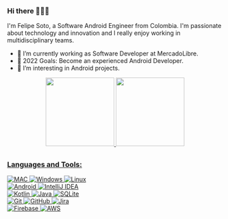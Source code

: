 ### Hi there 👋👋👋

I'm Felipe Soto, a Software Android Engineer from Colombia. I'm passionate about technology and innovation and I really enjoy working in multidisciplinary teams.

- 🌱 I’m currently working as Software Developer at MercadoLibre.
- 🥅 2022 Goals: Become an experienced Android Developer.
- 👀 I’m interesting in Android projects.

<div align="center">
  <a href="https://github.com/mariofsoto">
  
  <img height="160em" src="https://github-readme-stats.vercel.app/api?username=mariofsoto&show_icons=true&theme=algolia"/>
    <img height="160em" src="https://github-readme-stats.vercel.app/api/top-langs/?username=mariofsoto&theme=algolia"/>    
</div>

##

### Languages and Tools:  
![MAC](https://img.shields.io/badge/MacOS-%23323330.svg?style=for-the-badge&logo=apple&logoColor=white)
![Windows](https://img.shields.io/badge/Windows-0078D6?style=for-the-badge&logo=windows&logoColor=white)
![Linux](https://img.shields.io/badge/linux-FCC624?style=for-the-badge&logo=linux&logoColor=white)  
![Android](https://img.shields.io/badge/Android%20Studio-3DDC84?style=for-the-badge&logo=androidstudio&logoColor=white)
![IntelliJ IDEA](https://img.shields.io/badge/IntelliJ%20Idea-149EF2?style=for-the-badge&logo=IntelliJIDEA&logoColor=white)   
![Kotlin](https://img.shields.io/badge/Kotlin-7F52FF?&style=for-the-badge&logo=kotlin&logoColor=white)
![Java](https://img.shields.io/badge/Java-1793D1?style=for-the-badge&logo=oracle&logoColor=white)
![SQLite](https://img.shields.io/badge/Sqlite-003B57?style=for-the-badge&logo=sqlite&logoColor=white)  
![Git](https://img.shields.io/badge/git-%23F05033.svg?style=for-the-badge&logo=git&logoColor=white)
![GitHub](https://img.shields.io/badge/github-%23121011.svg?style=for-the-badge&logo=github&logoColor=white)
![Jira](https://img.shields.io/badge/jira-0052CC.svg?style=for-the-badge&logo=jira&logoColor=white)  
![Firebase](https://img.shields.io/badge/Firebase-FFCA28?style=for-the-badge&logo=firebase&logoColor=white)
![AWS](https://img.shields.io/badge/Amazon%20Aws-232F3E?style=for-the-badge&logo=amazonaws&logoColor=white)

<!--
**mariofsoto/mariofsoto** is a ✨ _special_ ✨ repository because its `README.md` (this file) appears on your GitHub profile.

Here are some ideas to get you started:

- 🔭 I’m currently working on ...
- 🌱 I’m currently learning ...
- 👯 I’m looking to collaborate on ...
- 🤔 I’m looking for help with ...
- 💬 Ask me about ...
- 📫 How to reach me: ...
- 😄 Pronouns: ...
- ⚡ Fun fact: ...
-->

